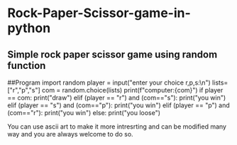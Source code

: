 # Rock-Paper-Scissor-game-in-python

## Simple rock paper scissor game using random function

##Program
    import random
    player = input("enter your choice r,p,s:\n")
    lists=["r","p","s"]
    com = random.choice(lists) 
    print(f"computer:{com}")
    if player == com:
      print("draw")
    elif (player == "r") and (com=="s"):
      print("you win")
    elif (player == "s") and (com=="p"):
      print("you win")
    elif (player == "p") and (com=="r"):
      print("you win")
    else:
        print("you loose")

You can use ascii art to make it more intresrting and can be modified many way and you are always welcome to do so.
